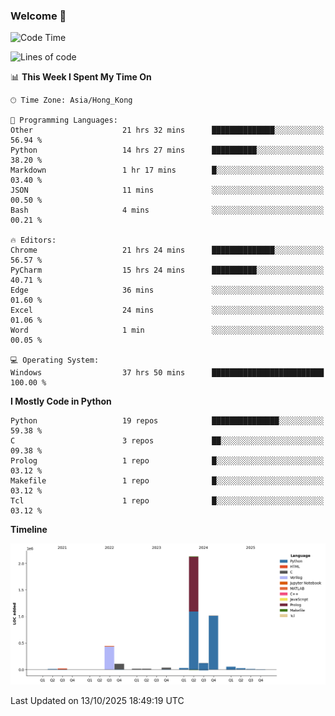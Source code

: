 ### Welcome 👋

<!--START_SECTION:waka-->
![Code Time](http://img.shields.io/badge/Code%20Time-2%2C745%20hrs%2032%20mins-blue)

![Lines of code](https://img.shields.io/badge/From%20Hello%20World%20I%27ve%20Written-4.0%20million%20lines%20of%20code-blue)

📊 **This Week I Spent My Time On** 

```text
🕑︎ Time Zone: Asia/Hong_Kong

💬 Programming Languages: 
Other                    21 hrs 32 mins      ██████████████░░░░░░░░░░░   56.94 % 
Python                   14 hrs 27 mins      ██████████░░░░░░░░░░░░░░░   38.20 % 
Markdown                 1 hr 17 mins        █░░░░░░░░░░░░░░░░░░░░░░░░   03.40 % 
JSON                     11 mins             ░░░░░░░░░░░░░░░░░░░░░░░░░   00.50 % 
Bash                     4 mins              ░░░░░░░░░░░░░░░░░░░░░░░░░   00.21 % 

🔥 Editors: 
Chrome                   21 hrs 24 mins      ██████████████░░░░░░░░░░░   56.57 % 
PyCharm                  15 hrs 24 mins      ██████████░░░░░░░░░░░░░░░   40.71 % 
Edge                     36 mins             ░░░░░░░░░░░░░░░░░░░░░░░░░   01.60 % 
Excel                    24 mins             ░░░░░░░░░░░░░░░░░░░░░░░░░   01.06 % 
Word                     1 min               ░░░░░░░░░░░░░░░░░░░░░░░░░   00.05 % 

💻 Operating System: 
Windows                  37 hrs 50 mins      █████████████████████████   100.00 % 
```

**I Mostly Code in Python** 

```text
Python                   19 repos            ███████████████░░░░░░░░░░   59.38 % 
C                        3 repos             ██░░░░░░░░░░░░░░░░░░░░░░░   09.38 % 
Prolog                   1 repo              █░░░░░░░░░░░░░░░░░░░░░░░░   03.12 % 
Makefile                 1 repo              █░░░░░░░░░░░░░░░░░░░░░░░░   03.12 % 
Tcl                      1 repo              █░░░░░░░░░░░░░░░░░░░░░░░░   03.12 % 
```



**Timeline**

![Lines of Code chart](https://raw.githubusercontent.com/xhj2501/xhj2501/main/assets/bar_graph.png)


 Last Updated on 13/10/2025 18:49:19 UTC
<!--END_SECTION:waka-->

